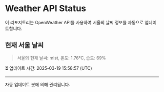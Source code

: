 
# Weather API Status

이 리포지토리는 OpenWeather API를 사용하여 서울의 날씨 정보를 자동으로 업데이트합니다.

## 현재 서울 날씨
> 서울의 현재 날씨: mist, 온도: 1.76°C, 습도: 69%

⏳ 업데이트 시간: 2025-03-19 15:58:57 (UTC)

---
자동 업데이트 봇에 의해 관리됩니다.
